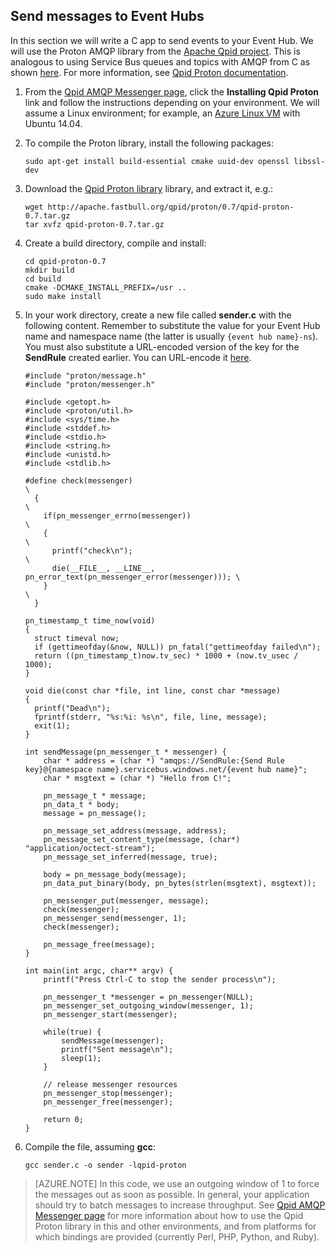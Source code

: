 ## Send messages to Event Hubs

In this section we will write a C app to send events to your Event Hub. We will use the Proton AMQP library from the [Apache Qpid project](http://qpid.apache.org/). This is analogous to using Service Bus queues and topics with AMQP from C as shown [here](https://code.msdn.microsoft.com/Using-Apache-Qpid-Proton-C-afd76504). For more information, see [Qpid Proton documentation](http://qpid.apache.org/proton/index.html).

1. From the [Qpid AMQP Messenger page](http://qpid.apache.org/components/messenger/index.html), click the **Installing Qpid Proton** link and follow the instructions depending on your environment. We will assume a Linux environment; for example, an [Azure Linux VM](../articles/virtual-machines/virtual-machines-linux-tutorial.md) with Ubuntu 14.04.

2. To compile the Proton library, install the following packages:

    ```
    sudo apt-get install build-essential cmake uuid-dev openssl libssl-dev
    ```

3. Download the [Qpid Proton library](http://qpid.apache.org/proton/index.html) library, and extract it, e.g.:

    ```
    wget http://apache.fastbull.org/qpid/proton/0.7/qpid-proton-0.7.tar.gz
    tar xvfz qpid-proton-0.7.tar.gz
    ```

4. Create a build directory, compile and install:

    ```
    cd qpid-proton-0.7
    mkdir build
    cd build
    cmake -DCMAKE_INSTALL_PREFIX=/usr ..
    sudo make install
    ```

5. In your work directory, create a new file called **sender.c** with the following content. Remember to substitute the value for your Event Hub name and namespace name (the latter is usually `{event hub name}-ns`). You must also substitute a URL-encoded version of the key for the **SendRule** created earlier. You can URL-encode it [here](http://www.w3schools.com/tags/ref_urlencode.asp).

    ```
    #include "proton/message.h"
    #include "proton/messenger.h"
    
    #include <getopt.h>
    #include <proton/util.h>
    #include <sys/time.h>
    #include <stddef.h>
    #include <stdio.h>
    #include <string.h>
    #include <unistd.h>
    #include <stdlib.h>
    
    #define check(messenger)                                                     \
      {                                                                          \
        if(pn_messenger_errno(messenger))                                        \
        {                                                                        \
          printf("check\n");                                                     \
          die(__FILE__, __LINE__, pn_error_text(pn_messenger_error(messenger))); \
        }                                                                        \
      }  
    
    pn_timestamp_t time_now(void)
    {
      struct timeval now;
      if (gettimeofday(&now, NULL)) pn_fatal("gettimeofday failed\n");
      return ((pn_timestamp_t)now.tv_sec) * 1000 + (now.tv_usec / 1000);
    }  
    
    void die(const char *file, int line, const char *message)
    {
      printf("Dead\n");
      fprintf(stderr, "%s:%i: %s\n", file, line, message);
      exit(1);
    }
    
    int sendMessage(pn_messenger_t * messenger) {
        char * address = (char *) "amqps://SendRule:{Send Rule key}@{namespace name}.servicebus.windows.net/{event hub name}";
        char * msgtext = (char *) "Hello from C!";
    
        pn_message_t * message;
        pn_data_t * body;
        message = pn_message();
    
        pn_message_set_address(message, address);
        pn_message_set_content_type(message, (char*) "application/octect-stream");
        pn_message_set_inferred(message, true);
    
        body = pn_message_body(message);
        pn_data_put_binary(body, pn_bytes(strlen(msgtext), msgtext));
    
        pn_messenger_put(messenger, message);
        check(messenger);
        pn_messenger_send(messenger, 1);
        check(messenger);
    
        pn_message_free(message);
    }
    
    int main(int argc, char** argv) {
        printf("Press Ctrl-C to stop the sender process\n");
    
        pn_messenger_t *messenger = pn_messenger(NULL);
        pn_messenger_set_outgoing_window(messenger, 1);
        pn_messenger_start(messenger);
    
        while(true) {
            sendMessage(messenger);
            printf("Sent message\n");
            sleep(1);
        }
    
        // release messenger resources
        pn_messenger_stop(messenger);
        pn_messenger_free(messenger);
    
        return 0;
    }
    ```

6. Compile the file, assuming **gcc**:

    ```
    gcc sender.c -o sender -lqpid-proton
    ```

> [AZURE.NOTE] In this code, we use an outgoing window of 1 to force the messages out as soon as possible. In general, your application should try to batch messages to increase throughput. See [Qpid AMQP Messenger page](http://qpid.apache.org/components/messenger/index.html) for more information about how to use the Qpid Proton library in this and other environments, and from platforms for which bindings are provided (currently Perl, PHP, Python, and Ruby).

